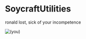 # SoycraftUtilities

ronald lost, sick of your incompetence

 ![(you)](https://github.com/rand0m0User/SoycraftUtilities/assets/79854039/e1c6b955-40fd-4268-a4e8-f1ff5ed2e514)
